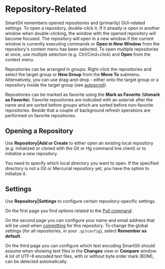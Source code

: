 # Repository-Related

SmartGit remembers opened repositories and (primarily) GUI-related settings. To open a repository, double-click it. If it already is open in another window when double-clicking, the window with the opened repository will become focused. The repository will open in a new window if the current window is currently executing commands or **Open in New Window** from the repository's context menu has been selected. To open multiple repositories at once, use multiple selection (e.g. Ctrl/Cmd+click) and **Open** from the context menu.

Repositories can be arranged in groups. Right-click the repositories and select the target group or **New Group** from the **Move To** submenu. Alternatively, you can use drag-and-drop - either onto the target group or a repository inside the target group (see
[autoscroll](Tips-and-Tricks.md#autoscrolling-while-drag-and-drop)).

Repositories can be marked as favorite using the **Mark as Favorite**
(**Unmark as Favorite**). Favorite repositories are indicated with an asterisk after the name and are sorted before groups which are sorted before non-favorite repositories. Beside that a couple of background refresh operations are performed on favorite repositories.

## Opening a Repository

Use **Repository\|Add or Create** to either open an existing local repository (e.g. initialized or cloned with the Git or Hg command line client) or to initialize a new repository.

You need to specify which local directory you want to open. If the specified directory is not a Git or Mercurial repository yet, you have the option to initialize it.

## Settings

Use **Repository\|Settings** to configure certain repository-specific settings.

On the first page you find options related to the [Pull command](Synchronizing-with-Remote-Repositories.md#pull) .

On the second page you can configure your name and email address that will be used when
[committing](Local-Operations-on-the-Working-Tree.md#commit)
for this repository. To change the global settings (for all repositories, in your `.gitconfig`), select **Remember as default**.

On the third page you can configure which text encoding SmartGit should assume when showing text files in the **Changes** view or **Compare**
window. A lot of UTF-8 encoded text files, with or without byte order mark (BOM), can be detected automatically.

